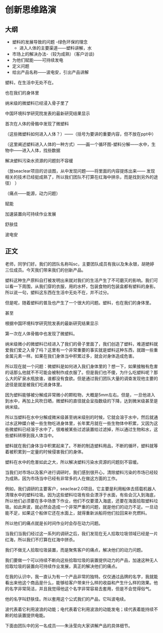 # 创新思维路演

## 大纲

- 塑料的发展导致的问题 -绿色环保的理念
	- 进入人体的主要渠道——塑料讲解，水
- 市场上的解决办法-（较为成熟）（客户访谈)
- 为他们赋能——可持续发电
- 定义问题
- 给出产品名称——波电安，引出产品讲解

塑料，在生活中无处不在。

也在我们的身体里

纳米级的微塑料已经浸入骨子里了

中国环境科学研究院发表的最新研究结果显示

首次在人体的骨骼中发现了微塑料

（这些微塑料如何进入人体？）——（括号为要讲的重要内容，但不放在ppt中）

（这里阐述塑料进入人体的一种方式）——画一个循环图-塑料分解——水中，生物中——进入人体，找些数据

解决塑料污染水资源的问题刻不容缓

（放seaclear项目的访谈图，从中发现问题——将里面的内容提炼出来——
发现相关的技术已经挺成熟了，所以我们团队不打算在红海中拼杀，而是找到另外的途径）
）

（痛点——能源，动力问题）

赋能

加速装置向可持续作业发展

舒肤佳

波电安

## 正文

老师，同学们好。我们的团队名称叫sc，主要团队成员有我以及朱永银，胡艳婷三位成员。今天我们带来我们的创新产品。

塑料这种生产原料自打被发明出来就对我们的生活产生了不可磨灭的影响。我们可以看一下周围，从我们穿的衣服，用的水杯，包装食物的包装盒都有塑料的身影。所以说一句，塑料这东西在生活中无处不在，并不过分。

但是呢，随着塑料的普及也产生了一个很大的问题。塑料，也在我们的身体里。

甚至

根据中国环境科学研究院发表的最新研究结果显示

第一次在人体骨骼中也发现了微塑料。

纳米级微小的微塑料已经进入了我们的骨子里面了，我们创造了塑料，难道塑料就爱我们爱之入骨了吗？这里有一个非常重要的事实就是塑料这种东西，就跟一些重金属元素一样。如果在我们身体当中积累过多，就会对身体造成危害。

所以现在就一个问题：微塑料是如何进入我们身体里的？想一下，如果接触有危害的话那么他就不不可能会被制作成衣服了。但是我们也不傻，为什么吃塑料呢？那么大的矿泉水瓶放谁，谁都没有食欲。但是通过我们团队大量的调查发现他主要的途径是就是被我们吃进身体里。

因为塑料能够被分解成非常微小的颗粒物，大概是5mm左右。但是，一旦他进入到水中，再加上风吹日晒，微塑料的直径就会呈指数级的下降，达到微米级甚至是纳米级。

所以当塑料在水中分解成微米级甚至纳米级别的时候，它就会溶于水中，然后就通过水这种媒介被一些生物吃进身体里，长年累月就在一些生物体中积累，又因为这些微塑料已经溶于水中了，很难被某些过滤装置给过滤掉，所以通过生物和水，这些塑料转移到我人体当中。

塑料就在我们身体当中积累起来了。不断的制造塑料用品，不断的循环，塑料就等着被积累到一定量的时候侵害我们的身体。

塑料在水中的危害如此之大，所以解决塑料污染水资源的问题刻不容缓。

当我们对市场以及客户进行调研时，我们感到很开心，清除塑料污染的市场已经较为成熟，因为市场当中已经有非常多的人在做这方面的工作。

例如，我们调研的主要客户，seaclear2.0项目。它主要是利用船体去搭载机器人清理水中的塑料垃圾。因为这些塑料垃圾有些会漂浮于水面，有些会沉入到海底，所以他们必须要在多中场景下作业，他们不仅要潜入海底，还要在海面拾取塑料垃圾。如此奔波，就必然会造成一个非常严重的问题，就是他们的动力不足。一旦动能不足，如果这个船体它还在水面上，就得重新派船将他们拉回来补充燃料。

所以他们的痛点就是长时间作业时会存在动力问题。

当我们当我们经过这一系列的调研之后，我们发现在无人拾取垃圾领域已经是一片红海，所以我们不打算在红海中拼杀。

我们不做无人拾取垃圾装置，而是聚焦客户的痛点，解决他们的动力问题。

我们要做一个可以持续不断向这些拾取垃圾的装置提供动力的产品，加速这种无人拾取垃圾的装置向可持续作业发展，真正的解决他们的痛点。

在我的认识中，我一直认为有一个产品非常的独特。仅仅通过品牌的名字，我就能看出来他这个商品是什么，能够给客户带来什么样的收益和产生什么样的效果。他的名字非常简洁，并且我觉得他这个名字非常容易去套用，但是不会觉得俗气。

他的名字叫舒肤佳。所以套用这个公式我们的产品，它叫波电续。

波代表着它利用波浪的动能；电代表着它利用波浪的动能发电；续代表着能持续不断的给装置提供电能。

下面由团队中的另一名成员——朱泳莹向大家讲解产品的具体细节。





